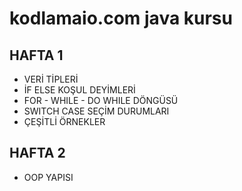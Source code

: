 # kodlamaio.com java kursu  

## HAFTA 1
- VERİ TİPLERİ 
- İF ELSE KOŞUL DEYİMLERİ 
- FOR  - WHILE - DO WHILE DÖNGÜSÜ 
- SWITCH CASE SEÇİM DURUMLARI 
- ÇEŞİTLİ ÖRNEKLER 


## HAFTA 2 

- OOP YAPISI 
